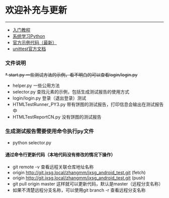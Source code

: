 # 欢迎补充与更新


-----
* [入门教程](https://bop.mol.uno/)
* [系统学习Python](http://www.runoob.com/python3/python3-tutorial.html)
* [官方示例代码（最新）](https://github.com/appium/appium/tree/master/sample-code/python)
* [unittest官方文档](https://docs.python.org/3/library/unittest.html)

### 文件说明
~~* start.py
一些测试方法的示例，看不明白的可以查看login/login.py~~
* helper.py
一些公用方法
* selector.py
查找元素的示例，包括生成测试报告的使用方式
* login/login.py
登录（退出登录）测试
* HTMLTestRunner_PY3.py
带有饼图的测试报告，打印信息会输出在测试报告中
* HTMLTestReportCN.py
没有饼图的测试报告
### 生成测试报告需要使用命令执行py文件
* python selector.py

#### 通过命令行更新代码（本地代码没有修改的情况下操作）
* git remote -v 查看远程关联仓库地址名称
* origin  http://git.jxsg.local/zhangmm/jxsg_android_test.git (fetch)
* origin  http://git.jxsg.local/zhangmm/jxsg_android_test.git (push)
* git pull origin master 这样就可以更新代码，默认是master（远程分支名称）
* 如果不清楚远程分支名称，可以使用git branch -r 查看远程分支名称

